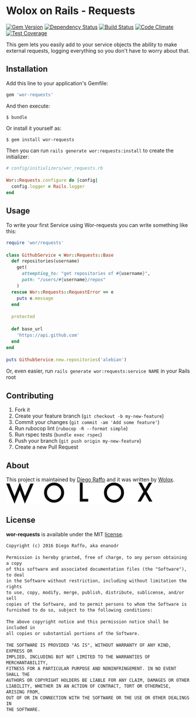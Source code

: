 # Wolox on Rails - Requests
[![Gem Version](https://badge.fury.io/rb/wor-requests.svg)](https://badge.fury.io/rb/wor-requests)
[![Dependency Status](https://gemnasium.com/badges/github.com/Wolox/wor-requests.svg)](https://gemnasium.com/github.com/Wolox/wor-requests)
[![Build Status](https://travis-ci.org/Wolox/wor-requests.svg)](https://travis-ci.org/Wolox/wor-requests)
[![Code Climate](https://codeclimate.com/github/Wolox/wor-requests/badges/gpa.svg)](https://codeclimate.com/github/Wolox/wor-requests)
[![Test Coverage](https://codeclimate.com/github/Wolox/wor-requests/badges/coverage.svg)](https://codeclimate.com/github/Wolox/wor-requests/coverage)

This gem lets you easily add to your service objects the ability to make external requests, logging everything so you don't have to worry about that.

## Installation

Add this line to your application's Gemfile:

```ruby
gem 'wor-requests'
```

And then execute:

    $ bundle

Or install it yourself as:

    $ gem install wor-requests

Then you can run `rails generate wor:requests:install` to create the initializer:

```ruby
# config/initializers/wor_requests.rb

Wor::Requests.configure do |config|
  config.logger = Rails.logger
end
```

## Usage

To write your first Service using Wor-requests you can write something like this:

```ruby
require 'wor/requests'

class GithubService < Wor::Requests::Base
  def repositories(username)
    get(
      attempting_to: "get repositories of #{username}",
      path: "/users/#{username}/repos"
    )
  rescue Wor::Requests::RequestError => e
    puts e.message
  end

  protected

  def base_url
    'https://api.github.com'
  end
end

puts GithubService.new.repositories('alebian')
```

Or, even easier, run `rails generate wor:requests:service NAME` in your Rails root

## Contributing

1. Fork it
2. Create your feature branch (`git checkout -b my-new-feature`)
3. Commit your changes (`git commit -am 'Add some feature'`)
4. Run rubocop lint (`rubocop -R --format simple`)
5. Run rspec tests (`bundle exec rspec`)
6. Push your branch (`git push origin my-new-feature`)
7. Create a new Pull Request

## About ##

This project is maintained by [Diego Raffo](https://github.com/enanodr) and it was written by [Wolox](http://www.wolox.com.ar).
![Wolox](https://raw.githubusercontent.com/Wolox/press-kit/master/logos/logo_banner.png)

## License

**wor-requests** is available under the MIT [license](https://raw.githubusercontent.com/Wolox/wor-requests/master/LICENSE.md).

    Copyright (c) 2016 Diego Raffo, aka enanodr

    Permission is hereby granted, free of charge, to any person obtaining a copy
    of this software and associated documentation files (the "Software"), to deal
    in the Software without restriction, including without limitation the rights
    to use, copy, modify, merge, publish, distribute, sublicense, and/or sell
    copies of the Software, and to permit persons to whom the Software is
    furnished to do so, subject to the following conditions:

    The above copyright notice and this permission notice shall be included in
    all copies or substantial portions of the Software.

    THE SOFTWARE IS PROVIDED "AS IS", WITHOUT WARRANTY OF ANY KIND, EXPRESS OR
    IMPLIED, INCLUDING BUT NOT LIMITED TO THE WARRANTIES OF MERCHANTABILITY,
    FITNESS FOR A PARTICULAR PURPOSE AND NONINFRINGEMENT. IN NO EVENT SHALL THE
    AUTHORS OR COPYRIGHT HOLDERS BE LIABLE FOR ANY CLAIM, DAMAGES OR OTHER
    LIABILITY, WHETHER IN AN ACTION OF CONTRACT, TORT OR OTHERWISE, ARISING FROM,
    OUT OF OR IN CONNECTION WITH THE SOFTWARE OR THE USE OR OTHER DEALINGS IN
    THE SOFTWARE.
